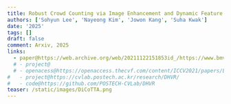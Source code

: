 ```yaml
---
title: Robust Crowd Counting via Image Enhancement and Dynamic Feature Selection
authors: ['Sohyun Lee', 'Nayeong Kim', 'Jowon Kang', 'Suha Kwak']
date: '2025'
tags: [] 
draft: false
comment: Arxiv, 2025
links:
  - paper@https://web.archive.org/web/20211122151853id_/https://www.bmvc2021-virtualconference.com/assets/papers/1387.pdf
  # - project@
  # - openacess@https://openaccess.thecvf.com/content/ICCV2021/papers/Lee_Deep_Hough_Voting_for_Robust_Global_Registration_ICCV_2021_paper.pdf
#   - project@https://cvlab.postech.ac.kr/research/DHVR/
#   - code@https://github.com/POSTECH-CVLab/DHVR
teaser: /static/images/DiCoTTA.png
---
```

